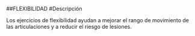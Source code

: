 ##FLEXIBILIDAD
#Descripción

Los ejercicios de flexibilidad ayudan a mejorar el rango de movimiento de las articulaciones y a reducir el riesgo de lesiones.
